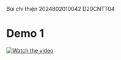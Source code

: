 Bùi chí thiện 
2024802010042
D20CNTT04
# Demo 1

[![Watch the video]()](https://drive.google.com/file/d/17JlpUoXdCcyksw1XzmSgyCU9C3GV0H6E/preview)
